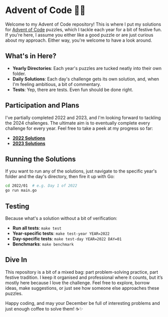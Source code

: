 # Advent of Code 🎄✨

Welcome to my Advent of Code repository! This is where I put my solutions for [Advent of Code](https://adventofcode.com/) puzzles, which I tackle each year for a bit of festive fun. If you're here, I assume you either like a good puzzle or are just curious about my approach. Either way, you're welcome to have a look around.

## What's in Here?

- **Yearly Directories**: Each year's puzzles are tucked neatly into their own folder.
- **Daily Solutions**: Each day's challenge gets its own solution, and, when I'm feeling ambitious, a bit of commentary.
- **Tests**: Yep, there are tests. Even fun should be done right.

## Participation and Plans

I've partially completed 2022 and 2023, and I'm looking forward to tackling the 2024 challenges. The ultimate aim is to eventually complete every challenge for every year. Feel free to take a peek at my progress so far:

- [**2022 Solutions**](./2022/)
- [**2023 Solutions**](./2023/)

## Running the Solutions

If you want to run any of the solutions, just navigate to the specific year's folder and the day's directory, then fire it up with Go:

```bash
cd 2022/01  # e.g. Day 1 of 2022
go run main.go
```

## Testing

Because what's a solution without a bit of verification:

- **Run all tests**: `make test`
- **Year-specific tests**: `make test-year YEAR=2022`
- **Day-specific tests**: `make test-day YEAR=2022 DAY=01`
- **Benchmarks**: `make benchmark`

## Dive In

This repository is a bit of a mixed bag: part problem-solving practice, part festive tradition. I keep it organised and professional where it counts, but it’s mostly here because I love the challenge. Feel free to explore, borrow ideas, make suggestions, or just see how someone else approaches these puzzles.

Happy coding, and may your December be full of interesting problems and just enough coffee to solve them! ☕✨
